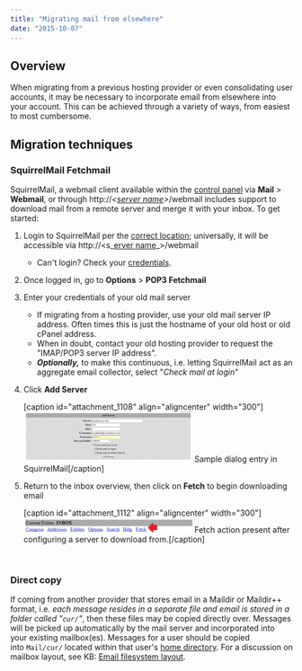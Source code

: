 ```yaml
---
title: "Migrating mail from elsewhere"
date: "2015-10-07"
---
```


## Overview

When migrating from a previous hosting provider or even consolidating user accounts, it may be necessary to incorporate email from elsewhere into your account. This can be achieved through a variety of ways, from easiest to most cumbersome.

## Migration techniques

### SquirrelMail Fetchmail

SquirrelMail, a webmail client available within the [control panel](https://kb.apiscp.com/control-panel/logging-into-the-control-panel/) via **Mail** > **Webmail**, or through http://_<[server name](https://kb.apiscp.com/platform/what-is-my-server-name/)\>_/webmail includes support to download mail from a remote server and merge it with your inbox. To get started:

1. Login to SquirrelMail per the [correct location](https://kb.apiscp.com/e-mail/changing-webmail-locations/); universally, it will be accessible via http://<s_[erver name](https://kb.apiscp.com/platform/what-is-my-server-name/)_\>/webmail
    - Can't login? Check your [credentials](https://kb.apiscp.com/e-mail/accessing-e-mail/).
2. Once logged in, go to **Options** > **POP3 Fetchmail**
3. Enter your credentials of your old mail server
    - If migrating from a hosting provider, use your old mail server IP address. Often times this is just the hostname of your old host or old cPanel address.
    - When in doubt, contact your old hosting provider to request the "IMAP/POP3 server IP address".
    - **_Optionally,_** to make this continuous, i.e. letting SquirrelMail act as an aggregate email collector, select "_Check mail at login_"
4. Click ******Add Server******
    
    \[caption id="attachment\_1108" align="aligncenter" width="300"\][![Sample dialog entry in SquirrelMail](images/fetchmail-dialog-300x90.png)](https://kb.apiscp.com/wp-content/uploads/2015/10/fetchmail-dialog.png) Sample dialog entry in SquirrelMail\[/caption\]
5. Return to the inbox overview, then click on **Fetch** to begin downloading email
    
    \[caption id="attachment\_1112" align="aligncenter" width="300"\][![Fetch action present after configuring a server to download from.](images/fetchmail-fetch-action-300x27.png)](https://kb.apiscp.com/wp-content/uploads/2015/10/fetchmail-fetch-action.png) Fetch action present after configuring a server to download from.\[/caption\]
    
     

### Direct copy

If coming from another provider that stores email in a Maildir or Maildir++ format, i.e. _each message resides in a separate file and email is stored in a folder called "`cur/`"_, then these files may be copied directly over. Messages will be picked up automatically by the mail server and incorporated into your existing mailbox(es). Messages for a user should be copied into `Mail/cur/` located within that user's [home directory](https://kb.apiscp.com/platform/home-directory-location/). For a discussion on mailbox layout, see KB: [Email filesystem layout](https://kb.apiscp.com/e-mail/email-filesystem-layout/).
